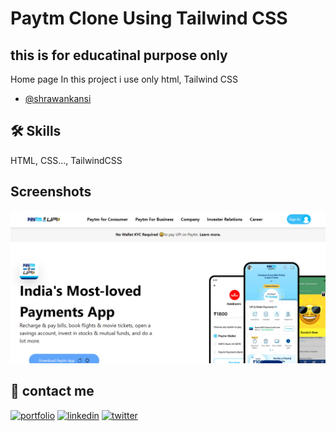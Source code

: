 
# Paytm Clone Using Tailwind CSS
## this is for educatinal purpose only

Home page 
In this project i use only html, Tailwind CSS



- [@shrawankansi](https://www.github.com/shrawankansi)





## 🛠 Skills
HTML, CSS..., TailwindCSS


## Screenshots

![App Screenshot](https://github.com/shrawankansi/Paytm-Clone/blob/main/screenshot.png)


## 🔗 contact me
[![portfolio](https://img.shields.io/badge/my_portfolio-000?style=for-the-badge&logo=ko-fi&logoColor=white)](https://shrawankansi.netlify.app/)
[![linkedin](https://img.shields.io/badge/linkedin-0A66C2?style=for-the-badge&logo=linkedin&logoColor=white)](https://www.linkedin.com/shrawankansi)
[![twitter](https://img.shields.io/badge/twitter-1DA1F2?style=for-the-badge&logo=twitter&logoColor=white)](https://twitter.com/shrawankansi)

